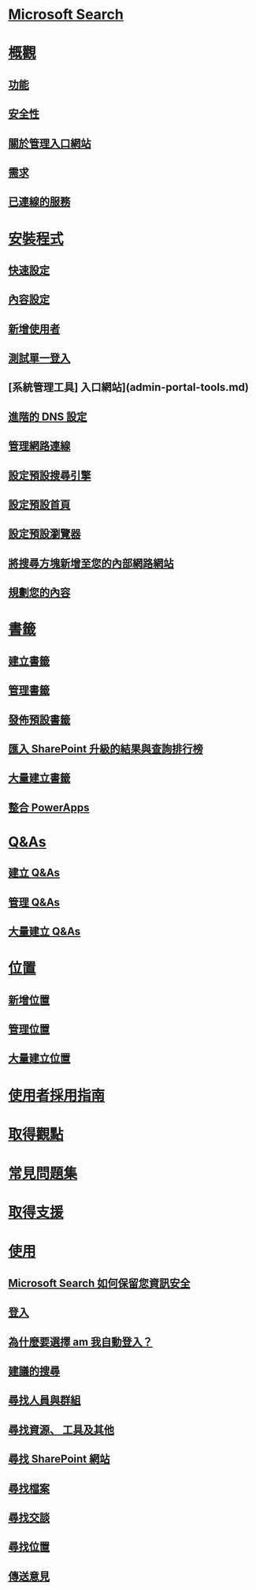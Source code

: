 # [Microsoft Search](microsoft-search.md)
# [概觀](why-microsoft-search.md)
## [功能](features.md)
## [安全性](security.md)
## [關於管理入口網站](about-the-admin-portal.md)
## [需求](requirements.md)
## [已連線的服務](connected-services.md)
# [安裝程式](set-up-microsoft-search.md)
## [快速設定](quick-set-up.md)
## [內容設定](content-settings.md)
## [新增使用者](add-users.md)
## [測試單一登入](test-single-sign-on.md)
## [系統管理工具] 入口網站](admin-portal-tools.md)
## [進階的 DNS 設定](advanced-dns-configuration.md)
## [管理網路連線](manage-network-connections.md)
## [設定預設搜尋引擎](set-default-search-engine.md)
## [設定預設首頁](set-default-homepage.md)
## [設定預設瀏覽器](set-default-browser.md)
## [將搜尋方塊新增至您的內部網路網站](add-a-search-box-to-your-intranet-site.md)
## [規劃您的內容](plan-your-content.md)
# [書籤](create-and-manage-bookmarks.md)
## [建立書籤](create-bookmarks.md)
## [管理書籤](manage-bookmarks.md)
## [發佈預設書籤](publish-default-bookmarks.md)
## [匯入 SharePoint 升級的結果與查詢排行榜](import-sharepoint-promoted-results-and-top-queries.md)
## [大量建立書籤](bulk-create-bookmarks.md)
## [整合 PowerApps](integrate-powerapps.md)
# [Q&As](create-and-manage-qas.md)
## [建立 Q&As](create-qas.md)
## [管理 Q&As](manage-qas.md)
## [大量建立 Q&As](bulk-create-qas.md)
# [位置](locations.md)
## [新增位置](add-a-location.md)
## [管理位置](manage-locations.md)
## [大量建立位置](bulk-create-locations.md)
# [使用者採用指南](user-adoption-guide.md)
# [取得觀點](get-insights.md)
# [常見問題集](faqs.md)
# [取得支援](get-support.md)
# [使用](use/about-microsoft-search.md)
## [Microsoft Search 如何保留您資訊安全](use/how-microsoft-search-keeps-your-info-secure.md)
## [登入](use/sign-in.md)
## [為什麼要選擇 am 我自動登入？](use/why-am-i-automatically-signed-in.md)
## [建議的搜尋](use/suggested-searches.md)
## [尋找人員與群組](use/find-people-and-groups.md)
## [尋找資源、 工具及其他](use/find-resources-tools-and-more.md)
## [尋找 SharePoint 網站](use/find-sharepoint-sites.md)
## [尋找檔案](use/find-files.md)
## [尋找交談](use/find-conversations.md)
## [尋找位置](use/find-locations.md)
## [傳送意見](use/send-feedback.md)